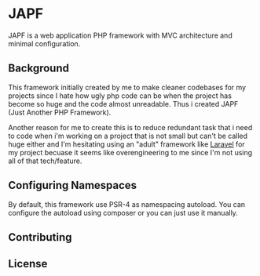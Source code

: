 # JAPF

JAPF is a web application PHP framework with MVC architecture and minimal configuration.

## Background

This framework initially created by me to make cleaner codebases for my projects since I hate how ugly php code can be when the project has become so huge and the code almost unreadable. Thus i created JAPF (Just Another PHP Framework).

Another reason for me to create this is to reduce redundant task that i need to code when i'm working on a project that is not small but can't be called huge either and I'm hesitating using an "adult" framework like [Laravel](https://github.com/laravel/laravel) for my project becuase it seems like overengineering to me since I'm not using all of that tech/feature.

## Configuring Namespaces

By default, this framework use PSR-4 as namespacing autoload. You can configure the autoload using composer or you can just use it manually.

## Contributing

## License

